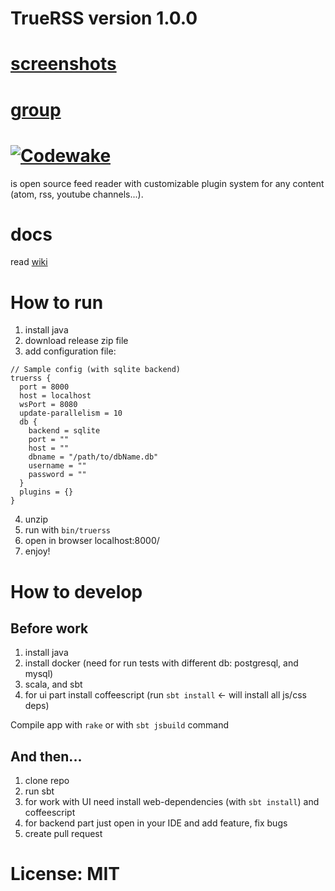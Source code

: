 
# TrueRSS version 1.0.0

# [screenshots](https://github.com/truerss/truerss/wiki/screenshots)

# [group](https://groups.google.com/forum/#!forum/truerss)

# [![Codewake](https://www.codewake.com/badges/ask_question.svg)](https://www.codewake.com/p/truerss)

is open source feed reader with customizable plugin system for any content (atom, rss, youtube channels...).

# docs

read [wiki](https://github.com/truerss/truerss/wiki)


# How to run

1. install java
2. download release zip file 
3. add configuration file: 

```
// Sample config (with sqlite backend)
truerss {
  port = 8000
  host = localhost
  wsPort = 8080
  update-parallelism = 10
  db {
    backend = sqlite
    port = ""
    host = ""
    dbname = "/path/to/dbName.db"
    username = ""
    password = ""
  }
  plugins = {}
}
```

4. unzip 
5. run with `bin/truerss`
6. open in browser localhost:8000/
7. enjoy!

# How to develop

## Before work

1. install java
2. install docker (need for run tests with different db: postgresql, and mysql)
3. scala, and sbt
4. for ui part install coffeescript (run `sbt install` <- will install all js/css deps)

Compile app with `rake` or with `sbt jsbuild` command

## And then...

1. clone repo
2. run sbt
3. for work with UI need install web-dependencies (with `sbt install`) and coffeescript
4. for backend part just open in your IDE and add feature, fix bugs
5. create pull request

# License: MIT





